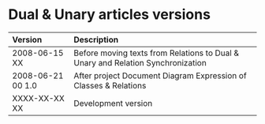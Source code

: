 ﻿Dual & Unary articles versions
==============================

|Version|Description|
| :- | :- |
|2008-06-15 XX|Before moving texts from Relations to Dual & Unary and Relation Synchronization|
|2008-06-21 00  1.0|After project Document Diagram Expression of Classes & Relations|
|XXXX-XX-XX XX|Development version|


